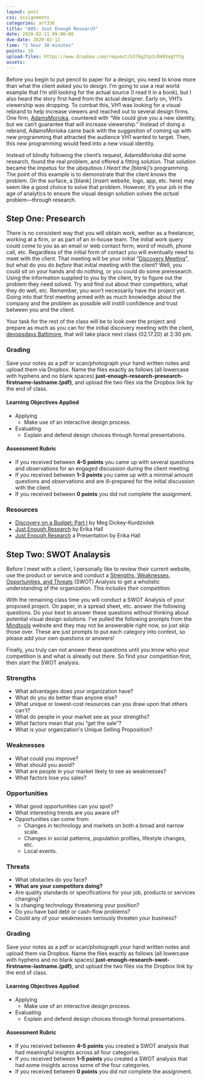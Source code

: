 ```yaml
---
layout: post
css: assignments
categories: art336
title: "A05: Just Enough Research"
date: 2020-02-11 09:00:00
due-date: 2020-02-12
time: "1 hour 30 minutes"
points: 10
upload-files: https://www.dropbox.com/request/G376g2VpJcR4RXagYYtg
assets:
---
```


Before you begin to put pencil to paper for a design, you need to know more than what the client asked you to design. I&rsquo;m going to use a real world example that I&rsquo;m still looking for the actual source (I read it in a book), but I also heard the story first hand from the actual designer. Early on, VH1&rsquo;s viewership was dropping. To combat this, VH1 was looking for a visual rebrand to help increase viewers and reached out to several design firms. One firm, [AdamsMorioka](http://adamsmorioka.com/), countered with “We could give you a new identity, but we can&rsquo;t guarantee that will increase viewership.” Instead of doing a rebrand, AdamsMorioka came back with the suggestion of coming up with new programming that attracted the audience VH1 wanted to target. Then, this new programming would feed into a new visual identity.

Instead of blindly following the client&rsquo;s request, AdamsMorioka did some research, found the real problem, and offered a fitting solution. That solution became the impetus for the ubiquitous _I Heart the [blank]&rsquo;s_ programming. The point of this example is to demonstrate that the client _knows_ the problem. On the surface, a [blank] (insert website, logo, app, etc. here) may seem like a good choice to solve that problem. However, it&rsquo;s your job in the age of analytics to ensure the visual design solution solves the _actual_ problem—through research.

## Step One: Presearch

There is no consistent way that you will obtain work, wether as a freelancer, working at a firm, or as part of an in-house team. The initial work query could come to you as an email or web contact form, word of mouth, phone call, etc. Regardless of the initial form of contact you will eventually need to meet with the client. That meeting will be your initial “[Discovery Meeting](https://alistapart.com/article/discovery-on-a-budget-part-i)”, but what do you do _before_ that initial meeting with the client? Well, you could sit on your hands and do nothing, or you could do some preresearch. Using the information supplied to you by the client, try to figure out the problem they need solved. Try and find out about their competitors, what they do well, etc. Remember, you won&rsquo;t necessarily have the project yet. Going into that first meeting armed with as much knowledge about the company and the problem as possible will instill confidence and trust between you and the client.

Your task for the rest of the class will be to look over the project and prepare as much as you can for the initial discovery meeting with the client, [devopsdays Baltimore](https://devopsdays.org/events/2020-baltimore/welcome/), that will take place next class (02.17.20) at 2:30 pm.


### Grading
Save your notes as a pdf or scan/photograph your hand written notes and upload them via Dropbox. Name the files exactly as follows (all lowercase with hyphens and no blank spaces) **just-enough-research-presearch-firstname-lastname.(pdf)**, and upload the two files via the Dropbox link by the end of class.

#### Learning Objectives Applied
- Applying
    - Make use of an interactive design process.
- Evaluating
    - Explain and defend design choices through formal presentations.

#### Assessment Rubric
- If you received between **4&ndash;5 points** you came up with several questions and observations for an engaged discussion during the client meeting.
- If you received between **1&ndash;3 points** you came up with a minimal amount questions and observations and are ill-prepared for the initial discussion with the client.
- If you received between **0 points** you did not complete the assignment.

### Resources
- <a href="http://alistapart.com/article/discovery-on-a-budget-part-i" target="_blank" title="Discovery on a Budget: Part I">Discovery on a Budget: Part I</a> by Meg Dickey-Kurdziolek
- <a href="https://abookapart.com/products/just-enough-research" title="A Book Apart, Just Enough Research" target="_blank">Just Enough Research</a> by Erika Hall
- <a href="https://vimeo.com/129039134" title="Just Enough Research Presentation by Erika Hall" target="_blank">Just Enough Research</a> a Presentation by Erika Hall

## Step Two: SWOT Analaysis

Before I meet with a client, I personally like to review their current website, use the product or service and conduct a <a href="https://en.wikipedia.org/wiki/SWOT_analysis" target="_blank" title="SWOT Analysis">Strengths, Weaknesses, Opportunities, and Threats</a> (SWOT) Analysis to get a wholistic understanding of the organization. _This includes their competition._ 

With the remaining class time you will conduct a SWOT Analysis of your proposed project. On paper, in a spread sheet, etc. answer the following questions. Do your best to answer these questions without thinking about potential visual design solutions. I&rsquo;ve pulled the following prompts from the <a href="https://www.mindtools.com/pages/article/newTMC_05.htm" target="_blank" title="Mindtools Website">Mindtools</a> website and they may not be answerable right now, so just skip those over. These are just prompts to put each category into context, so please add your own questions or answers!

Finally, you truly can not answer these questions until you know who your competition is and what is already out there. So find your competition first, then start the SWOT analysis.

### Strengths
- What advantages does your organization have?
- What do you do better than anyone else?
- What unique or lowest-cost resources can you draw upon that others can&rsquo;t?
- What do people in your market see as your strengths?
- What factors mean that you “get the sale”?
- What is your organization's Unique Selling Proposition?

### Weaknesses
- What could you improve?
- What should you avoid?
- What are people in your market likely to see as weaknesses?
- What factors lose you sales?

### Opportunities
- What good opportunities can you spot?
- What interesting trends are you aware of?
- Opportunities can come from:
  - Changes in technology and markets on both a broad and narrow scale.
  - Changes in social patterns, population profiles, lifestyle changes, etc.
  - Local events.

### Threats
- What obstacles do you face?
- **What are your competitors doing?**
- Are quality standards or specifications for your job, products or services changing?
- Is changing technology threatening your position?
- Do you have bad debt or cash-flow problems?
- Could any of your weaknesses seriously threaten your business?

### Grading
Save your notes as a pdf or scan/photograph your hand written notes and upload them via Dropbox. Name the files exactly as follows (all lowercase with hyphens and no blank spaces) **just-enough-research-swot-firstname-lastname.(pdf)**, and upload the two files via the Dropbox link by the end of class.

#### Learning Objectives Applied
- Applying
    - Make use of an interactive design process.
- Evaluating
    - Explain and defend design choices through formal presentations.

#### Assessment Rubric
- If you received between **4&ndash;5 points** you created a SWOT analysis that had meaningful insights across all four categories.
- If you received between **1&ndash;5 points** you created a SWOT analysis that had some insights across some of the four categories.
- If you received between **0 points** you did not complete the assignment.

<!--

## Part XXX: Stages of Action

So why are you doing research? Advertisers and designers generally assume that creating some form of design will motivate someone into action. This is the farthest thing from the truth. Medical and Physiological research has shown that there is a lot more involved when it comes to changing a person or group&rsquo;s behavior (moving someone into action). A single piece of design can not motivate someone from a state of unawareness to action and make that action habitual. 

What design can do is motivate someone from one state of awareness into another. By researching your intended audience&rsquo;s level of understanding of the subject of your design piece, you can determine the best approach to moving them into action.

The following break down of how ready people are to change was researched and written by Carlo C. DiClemente and James Prochaska. There are many other medical studies on changing behavior but most of them are some variation on the Six Stages of Action listed below.

## The Six Stages of Action

1. **Precontemplation:** the period before you are aware that a change is necessary. Another word for Precontemplation is denial.
2. **Contemplation:** once you&rsquo;ve moved out of Precontemplation, you are willing to understand the truth about the problem behavior or situation and consider the alternatives. Contemplation is the learning stage in which you gather information.
3. **Planning:** once you have committed to bringing about a change in your life, the next step is to figure out how to do it. You plan your behavior change.
4. **Action:** you implement your plan in the Action phase. This phase can be seen as an experiment in which you learn which parts of your plan work and where the unforeseen obstacles lie.
5. **Maintenance:** most people enter the Action stage filled with enthusiasm and excitement. There is a sense of euphoria as they begin to see positive change and experience the benefits that this change brings. It is much more of a challenge to maintain that change.
6. **Termination:** once the new habits have replaced the old, maladaptive behaviors you can consider yourself in what Prochaska labels the Termination phase. In Transformation, the desired change has been accomplished.

### Grading

#### Learning Objectives Applied
- Applying
    - Make use of an interactive design process.
    - Construct interactive designs with prototyping software.
- Analyzing
    - Assess interactive prototypes for responsive web design principles.
- Evaluating
    - Explain and defend design choices through formal presentations.

#### Assessment Rubric
- If you received between **8&ndash;12 points** you came up with quantitive answers to the research question.
- If you received between **4&ndash;7 points** you came up with qualitative answers to the research question.
- If you received between **0&ndash;3 points** you came up with few or no answers at all to the research question.
  -->
